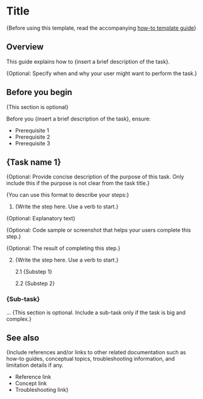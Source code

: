 # Title

 {Before using this template, read the accompanying [how-to template guide](how-to-template-guide.md)}

## Overview

This guide explains how to {insert a brief description of the task}.

{Optional: Specify when and why your user might want to perform the task.}

## Before you begin

{This section is optional}

Before you {insert a brief description of the task}, ensure:

- Prerequisite 1
- Prerequisite 2
- Prerequisite 3


## {Task name 1}

{Optional: Provide concise description of the purpose of this task. Only include this if the purpose is not clear from the task title.}

{You can use this format to describe your steps:}

1. {Write the step here. Use a verb to start.}

{Optional: Explanatory text}

{Optional: Code sample or screenshot that helps your users complete this step.}

{Optional: The result of completing this step.}

2.  {Write the step here. Use a verb to start.}

    2.1 {Substep 1}

    2.2 {Substep 2}

### {Sub-task}
...
{This section is optional. Include a sub-task only if the task is big and complex.}


## See also

{Include references and/or links to other related documentation such as how-to guides, conceptual topics, troubleshooting information, and limitation details if any.

- Reference link
- Concept link
- Troubleshooting link}

